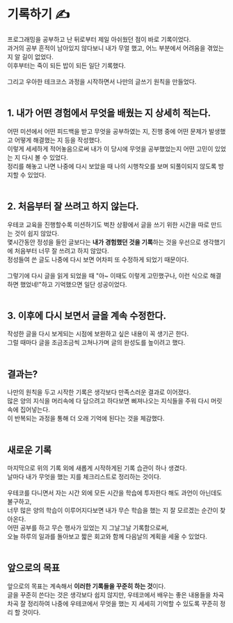 
# 기록하기 ✍️

프로그래밍을 공부하고 난 뒤로부터 제일 아쉬웠던 점이 바로 기록이었다.<br>
과거의 공부 흔적이 남아있지 않다보니 내가 무얼 했고, 어느 부분에서 어려움을 겪었는 지 알 길이 없었다.<br>
이후부터는 죽이 되든 밥이 되든 일단 기록했다.<br>
<br>
그리고 우아한 테크코스 과정을 시작하면서 나만의 글쓰기 원칙을 만들었다.<br>
<br>

## 1. 내가 어떤 경험에서 무엇을 배웠는 지 상세히 적는다.

어떤 미션에서 어떤 피드백을 받고 무엇을 공부하였는 지, 진행 중에 어떤 문제가 발생했고 어떻게 해결했는 지 등을 작성했다.<br>
이렇게 세세하게 적어놓음으로써 내가 이 당시에 무엇을 공부했었는지 어떤 고민이 있었는 지 다시 볼 수 있었다.<br>
정리를 해놓고 나면 나중에 다시 보았을 때 나의 시행착오를 보며 되풀이되지 않도록 방지할 수 있었다.<br>
<br>

## 2. 처음부터 잘 쓰려고 하지 않는다.<br>

우테코 교육을 진행할수록 미션하기도 벅찬 상황에서 글을 쓰기 위한 시간을 따로 만드는 것이 쉽지 않았다.<br>
몇시간동안 정성을 들인 글보다는 **내가 경험했던 것을 기록**하는 것을 우선으로 생각했기에 처음부터 너무 잘 쓰려고 하지 않았다.<br>
정성들여 쓴 글도 나중에 다시 보면 어차피 또 수정하게 되었기 때문이다.<br>
<br>
그렇기에 다시 글을 읽게 되었을 때 "아~ 이때도 이렇게 고민했구나, 이런 식으로 해결하면 했었네!"하고 기억했으면 일단 성공이었다.<br>
<br>

## 3. 이후에 다시 보면서 글을 계속 수정한다.<br>

작성한 글을 다시 보게되는 시점에 보완하고 싶은 내용이 꼭 생기곤 한다.<br>
그럴 때마다 글을 조금조금씩 고쳐나가며 글의 완성도를 높이려고 했다.<br>
<br>

## 결과는? 

나만의 원칙을 두고 시작한 기록은 생각보다 만족스러운 결과로 이어졌다.<br>
많은 양의 지식을 머리속에 다 담으려고 하다보면 삐져나오는 지식들을 주워 다시 머릿속에 집어넣는다.<br>
이 반복되는 과정을 통해 더 오래 기억에 된다는 것을 체감했다.<br>
<br>

## 새로운 기록

마지막으로 위의 기록 외에 새롭게 시작하게된 기록 습관이 하나 생겼다.<br>
날마다 내가 무엇을 했는 지를 체크리스트로 정리하는 것이다.<br>
<br>
우테코를 다니면서 자는 시간 외에 모든 시간을 학습에 투자한다 해도 과언이 아닌데도 불구하고,<br>
너무 많은 양의 학습이 이루어지다보면 내가 무슨 학습을 했는 지 잘 모르겠는 순간이 찾아온다.<br>
어떤 공부를 하고 무슨 행사가 있었는 지 그날그날 기록함으로써,<br>
오늘 하루의 일과를 돌아보고 짧은 회고와 함께 다음날의 계획을 세울 수 있었다.<br>
<br>

## 앞으로의 목표

앞으로의 목표는 계속해서 **이러한 기록들을 꾸준히 하는 것**이다.<br>
글을 꾸준히 쓴다는 것은 생각보다 쉽지 않지만, 우테코에서 배우는 좋은 내용들을 차곡차곡 잘 정리하여 나중에 우테코에서 무엇을 했는 지 세세히 기억할 수 있도록 꾸준히 정리 할 것이다.
<br>